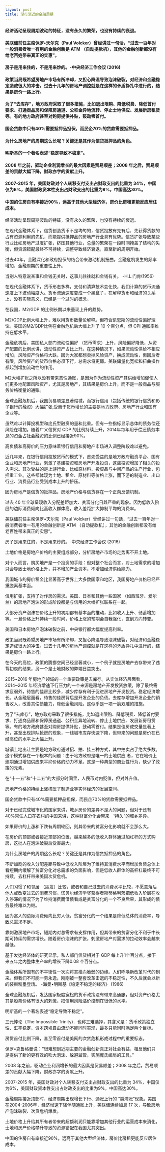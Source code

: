 ```yaml
---
layout: post
title: 渐行渐近的金融周期
---
```

#### 经济活动呈现周期波动的特征，没有永久的繁荣，也没有持续的衰退。
#### 美联储前任主席保罗•天尔克（Paul Volcker）曾经讲过一句话，“过去一百年对一般消费者唯一有用的金融创新是 ATM （自动提款机），其他的金融创新都没有给老百姓带来真正的实惠”。
#### 房子是用来住的，不是用来炒的。-中央经济工作会议 (2016)
#### 政策当局既希望房地产市场有所冷却，叉担心降温导致泡沫破裂，对经济和金融稳定造成很大的冲击。过去十几年的房地产调控就是在这样的矛盾挣扎中进行的，结果是房价一路上行。
#### 为了“去库存”，地方政府采取了很多措施，比如退出限购、降低税费、降低首付要求、打通商品房和保障房通道、公积金异地流转、停止士地供应、发展新房租赁等。有的地方政府甚至对购房提供补贴，鼓动零首付。
#### 国企贷款中只有40%需要抵押品担保，而民企70%的贷款需要抵押品。
#### 为什么房地产的周期这么长呢？关键还是其作为信贷抵押品的角色。
#### 明斯基的一个著名表述“稳定导致不稳定”。
#### 2008 年之前，驱动企业利润增长的最大因素是贸易顺差；2008 年之后，贸易顺差的贡献大幅下降，财政亦字的贡献上升。
#### 2007-2015 年，美国财政对个人转移支付支出占财政支出的比重为 34%，中国仅为6%，美国财政资本性支出占财政支出的比重为9%，中国高达30%。
#### 中国的住房自有率接近90%，远高于其他大型经济体，房价比房租更能反应居住成本。
<!-- more -->
经济活动呈现周期波动的特征，没有永久的繁荣，也没有持续的衰退。

在现代金融体系下，信贷创造货币不是均匀的，信货投放有先有后，先获得货款的占有资源利用的先机，而能提供抵押品的房地产行业具有优势。信货扩张导致某些行业比如房地产过度扩张，挤压其他行业，总量的繁荣在一段时间掩盖了结构的失衡，但资源错配最终不可持续，调整导致经济衰退，直至新的周期开始。

过去40年，金融深化和政府担保的结合带来激动机制扭曲，金融危机发生的频率增加，金融周期的重要性上升。

当别人特意说某事和金钱无关时，这事儿往往就和金钱有关。 -H.L.门肯(1956)

在现代金融体系下，货币形态多样，支付和清算技术变化快，我们计算的货币流通速度上下波动幅度大。货币流通速度变成一个黑盒子，在解释货币和经济的关系上，没有实际意义，已经是一个过时的概念。

在我国，M2/GDP 的比例长期以来量现上升的趋势。

M2/GDP比例大幅上升，难以用货币数量论解释。但符合凯恩斯的流动性偏好理论。美国的M2/GDP比例在金融危机后大幅上升了 10 个百分点，但 CPI 通胀率维持在低水平。

金融危机后，美国私人部门流动性偏好 （货币需求）上升，风险偏好降低，从资产配置的比例水讲，流动性资产占比上升。在这种情况下，如果流动性供给不相应增加，风险资产价格将大跌，因为大家都想卖掉风险资产，换成流动性，但因后者有限，风险资产的货币价格必须下行，总需求将更弱。美联储量化宽松和扭曲操作都起到增加流动性的作用。

M2大幅扩张之所以没有带来恶性通账，是因为作为流动性资产其供给增加促使人们更多地配置风险资产，尤其是房地产，其结果是房价上升，而不是一般商品与服务价格衡量的通账。

全球金融危机后，我国贸易顺差显著缩减，而银行信用（包括传统的银行信货和影子银行的融资）大幅扩张,受惠于货币增长的主要是地方政府、房地产行业和国有企业等。

虽然难以计算投机型和庞氏型融资的量和比重。但有一些指标显示总体的债务偿还风险在增加。随着广义信货对 CDP 的比例持续上升，2014年每年用于偿还债务本息的资金占社会融资的比例已经接近90%。

高负债和高房价的压力意味着银行信用和房地产市场进入调整阶段难以避免。

近几年来，在银行信用投放货币的模式下，首先受益的是地方政府融资平台、国有企业和房地产行业，刺激了基建投资和房地产开发投资，这些投资增加了相关的投入需求。其次受益的是上游行业，比如原材料、投资品与中间产品的生产行业，包括重工业。这些都体现为士地、租金、原材料等价格上涨，而下游的制造业、出口行业、消费品行业受到成本上升的挤压。

因为房地产是信货的抵押品，房地产价格与信货存在一个正向反馈机制。

过去 40 年全球呈现收入分配差距加大、贫富分化日趋严重的现象。因为低收入阶层的边际消费倾向比高收入群体高，收入差距扩大抑制平均的消费率。

美联储前任主席保罗•天尔克（Paul Volcker）曾经讲过一句话，“过去一百年对一般消费者唯一有用的金融创新是 ATM （自动提款机），其他的金融创新都没有给老百姓带米真正的实惠”。

房子是用来住的，不是用来炒的。-中央经济工作会议 (2016)

土地价格是房地产价格的主要组成部分，分析房地产市场的走势离不开土地。

对个人而言，购买地产是一个投资的手段：但对整个社会而言，对土地需求的增加只会导致士地价格上升，并不增加产业资本，不增加经济供给能力。

我国城市的房价租金比显著高于世界上大多数国家和地区，我国房地产价格已经严重脱离基本面。

信用扩张，支持了对作房的需求。美国、日本和其他一些国家 （如西班牙、爱尔兰）的房地产泡沫的形成阶段都是与信用的大幅扩张联系在一起。

大部分资产泡沫在价格上升的初期都有基本面的推动，比如收入上升、储蓄增加等。一旦价格上升持续一段时间，价格上涨的预期会自我强化，直到方向转变。

美国和日本房地产泡沫破裂之前，中央银行都大幅度提高利率。

政策当局既希望房地产市场有所冷却，叉担心降温导致泡沫破裂，对经济和金融稳定造成很大的冲击。过去十几年的房地产调控就是在这样的矛盾挣扎中进行的，结果是房价一路上行。

在今天的高位，政策的腾挪空间已经显著减小，一个例子就是房地产去存带来了违背初衷的结果，另一个是士地财政的弊端日益突出。

2015~2016 年房地产领域的一个重要政策是去库存。从实体经济层面看，2014~2015 年经济增速下行压力的一个来源是房地产开发投资放缓，除了最终需求疲弱外，待售的佳房比较多，减少库存有利于促进房地产开发投资。稳定经济增长。从金融层面看，待售的佳房背后是开发企业的负债。去库存增加开发企业的销售收人，改善其偿债能力，降低金融风险。这似乎是一项一箭双雕的措施。

为了“去库存”，地方政府采取了很多措施，比如退出限购、降低税费、降低首付要求、打通商品房和保障房通道、公积金异地流转、停止士地供应、发展新房租赁等。有的地方政府甚至对购房提供补贴，鼓动零首付。结果是佳房成交量显著上升，甚至出现排队抢房的现象，一线城市库存快速下降，但带来的问题是房价在已经高位的水平上大幅上升。

城镇土地出让主要是地方政府通过招、拍、挂三种方式，其中拍卖占了绝大多数。这个模式存在一个根本的问题：由于地方政府是唯一的士地供应 者，它在地价上涨期通过增加供应来平抑价格的动力不足。这是一种典型的商业性行为，缺少了政策的元素。

在“十一五”和“十二五”的大部分时间里，人民币对内贬值，但对外升值。

房地产价格的持续上涨挤压了制造业等实体经济的发展空间。

国企贷款中只有40%需要抵押品担保，而民企70%的贷款需要抵押品。

对于已经完成城市化的国家来讲，城乡房价的差异不是大的问题，但对于还有 40%常住人口在农村的中国来讲，这种财富分化会带来 〝持久”的城乡差异。

如果房价的上涨和下跌有周期轮回，则其带来的贫富分化影响就不会那么大。

在房价的顶部或者接近顶部的位置，越来越多的低收入群体通过加杠杆的方式购房，这批人在泡沫破裂后受害最大。

为什么房地产的周期这么长呢？关键还是其作为信贷抵押品的角色。

不断加剧的收入分配差距导致中低收入阶层为了维持其消费水平而增加负债总体上看短期内缓解了贫富分化对总需求的负面影响，但是低收人群体的高杆杠最终不可持续，去杠杆带来美国次货危机。

人们习惯了和邻居 （朋友）比较，或者和自己过去的消费水平比较，不愿意落后他人或改变过去的消费习惯。诺贝尔经济学奖获得者斯蒂格利茨把低收入阶层在收入停滞的情况下为了维持消费而借债看成是贫富分化的一个不良后果，其形成的债务最终难以为继。

因为富人的边际消费倾向比穷人低，贫富分化的一个结果是降低总体的消费率，导致总需求不足。

靠刺激房地产市场，短期内对总需求有支撑作用，但其带来的贫富分化不利于中长期可持续的需求增长。随着房价泡沫的扩张，刺激房地产对需求的拉动效率会越来越低。

基于发达经济体的研究显示，私人部门信货相对于 GDP 每上升1个百分点，接下来五年之内整体生产率的增长下降0.08 个百分点。

金融体系所固有的不平街性一次次将其推向脆弱的边缘。人们呼唤新改革时代的到来。但我们不可能一劳永逸，刚刚被一整套改革击退的不稳定性，不久后就会以新的装束粉墨登场。 -海曼•明斯基《稳定不稳定的经济》 (1986)

全球金融危机后，发达国家极度宽松的货币政策没有带来高通胀，但对资产价格尤其是股票价格有很大的刺激，把信用风险溢价控制在很低的水平。

明斯基的一个著名表述“稳定导致不稳定”。

三元悖论（The Impossible Trinity)．也称三难选择，其含义是：货币政策独立性、汇率稳定、资本跨境自由流动不能同时实现，最多只能同时满足两个目标。

房贷首付比例下降，甚至零首付是美网的次贷危机形成过程中的重要标志。

保罗•克鲁格曼说：”很难想到近期主要的金融创新真正对社会有益，相反他们只是提供了新的更有效的吹大泡沫、躲避监管，实施庞氏编局的工具。”

2008 年之前，驱动企业利润增长的最大因素是贸易顺差；2008 年之后，贸易顺差的贡献大幅下降，财政亦字的贡献上升。

2007-2015 年，美国财政对个人转移支付支出占财政支出的比重为 34%，中国仅为6%，美国财政资本性支出占财政支出的比重为9%，中国高达30%。

金融周期接近顶部时，经济周期出现增长下行、通胀上行的 “类滞胀”现象。美国在2004-2006年，经济增速下降伴随通胀上升，美联储连续加息 17 次，导致房地产泡沫破裂、次货危机爆发。

土地价格上升给其所有者带来的超额利润只能靠增加其他行业的运营成本来消化，士地和房产价格攀升导致的资源错配在我国尤其突出。

中国的住房自有率接近90%，远高于其他大型经济体，房价比房租更能反应居住成本。